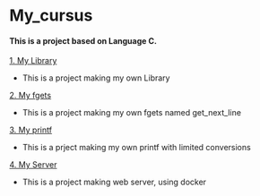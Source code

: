 # My_cursus

#### This is a project based on Language C.

[1. My Library](https://github.com/KimUJin3359/My_library)
- This is a project making my own Library

[2. My fgets](https://github.com/KimUJin3359/My_fgets)
- This is a project making my own fgets named get_next_line

[3. My printf](https://github.com/KimUJin3359/My_printf)
- This is a prject making my own printf with limited conversions

[4. My Server](https://github.com/KimUJin3359/my_server)
- This is a project making web server, using docker
